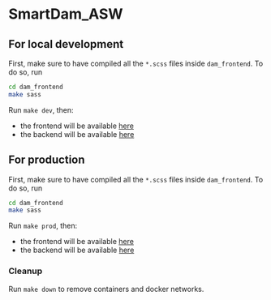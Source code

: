 # SmartDam_ASW

## For local development
First, make sure to have compiled all the `*.scss` files inside `dam_frontend`. To do so, run
```bash
cd dam_frontend
make sass
```

Run `make dev`, then:
 - the frontend will be available [here](localhost:8080)
 - the backend will be available [here](http://localhost:3000/api/dashboard)

## For production
First, make sure to have compiled all the `*.scss` files inside `dam_frontend`. To do so, run
```bash
cd dam_frontend
make sass
```

Run `make prod`, then:
 - the frontend will be available [here](localhost:8080)
 - the backend will be available [here](http://localhost:3000/api/dashboard)

### Cleanup
Run `make down` to remove containers and docker networks.
